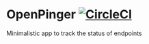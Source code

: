 # OpenPinger [![CircleCI](https://circleci.com/gh/arthrp/OpenPinger.svg?style=svg)](https://circleci.com/gh/arthrp/OpenPinger)

Minimalistic app to track the status of endpoints
